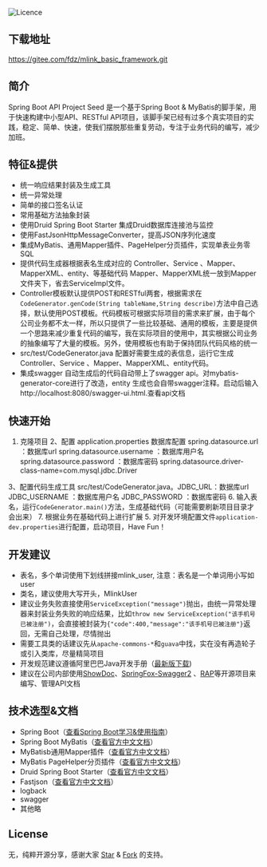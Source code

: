 ![Licence](https://img.shields.io/badge/licence-none-green.svg)

## 下载地址
https://gitee.com/fdz/mlink_basic_framework.git

## 简介
Spring Boot API Project Seed 是一个基于Spring Boot & MyBatis的脚手架，用于快速构建中小型API、RESTful API项目，该脚手架已经有过多个真实项目的实践，稳定、简单、快速，使我们摆脱那些重复劳动，专注于业务代码的编写，减少加班。


## 特征&提供
- 统一响应结果封装及生成工具
- 统一异常处理
- 简单的接口签名认证
- 常用基础方法抽象封装
- 使用Druid Spring Boot Starter 集成Druid数据库连接池与监控
- 使用FastJsonHttpMessageConverter，提高JSON序列化速度
- 集成MyBatis、通用Mapper插件、PageHelper分页插件，实现单表业务零SQL
- 提供代码生成器根据表名生成对应的 Controller、Service 、Mapper、MapperXML、entity、等基础代码 Mapper、MapperXML统一放到Mapper文件夹下，省去ServiceImpl文件。
- Controller模板默认提供POST和RESTful两套，根据需求在```CodeGenerator.genCode(String tableName,String describe)```方法中自己选择，默认使用POST模板。代码模板可根据实际项目的需求来扩展，由于每个公司业务都不太一样，所以只提供了一些比较基础、通用的模板，主要是提供一个思路来减少重复代码的编写，我在实际项目的使用中，其实根据公司业务的抽象编写了大量的模板。另外，使用模板也有助于保持团队代码风格的统一
- src/test/CodeGenerator.java  配置好需要生成的表信息，运行它生成 Controller、Service 、Mapper、MapperXML、entity代码。
- 集成swagger 自动生成后的代码自动带上了swagger api。对mybatis-generator-core进行了改造，entity 生成也会自带swagger注释。启动后输入http://localhost:8080/swagger-ui.html.查看api文档

## 快速开始
1. 克隆项目
2、配置 application.properties 数据库配置 
   spring.datasource.url       ：数据库url
   spring.datasource.username  ：数据库用户名
   spring.datasource.password  ：数据库密码
   spring.datasource.driver-class-name=com.mysql.jdbc.Driver

3、配置代码生成工具 src/test/CodeGenerator.java。JDBC_URL：数据库url  JDBC_USERNAME ：数据库用户名  JDBC_PASSWORD ：数据库密码
6. 输入表名，运行```CodeGenerator.main()```方法，生成基础代码（可能需要刷新项目目录才会出来）
7. 根据业务在基础代码上进行扩展
5. 对开发环境配置文件```application-dev.properties```进行配置，启动项目，Have Fun！
 
## 开发建议
- 表名，多个单词使用下划线拼接mlink_user, 注意：表名是一个单词用小写如 user
- 类名，建议使用大写开头，MlinkUser
- 建议业务失败直接使用```ServiceException("message")```抛出，由统一异常处理器来封装业务失败的响应结果，比如```throw new ServiceException("该手机号已被注册")```，会直接被封装为```{"code":400,"message":"该手机号已被注册"}```返回，无需自己处理，尽情抛出
- 需要工具类的话建议先从```apache-commons-*```和```guava```中找，实在没有再造轮子或引入类库，尽量精简项目
- 开发规范建议遵循阿里巴巴Java开发手册（[最新版下载](https://github.com/lihengming/java-codes/blob/master/shared-resources/%E9%98%BF%E9%87%8C%E5%B7%B4%E5%B7%B4Java%E5%BC%80%E5%8F%91%E6%89%8B%E5%86%8CV1.3.0.pdf))
- 建议在公司内部使用[ShowDoc](https://github.com/star7th/showdoc)、[SpringFox-Swagger2](https://github.com/springfox/springfox) 、[RAP](https://github.com/thx/RAP)等开源项目来编写、管理API文档
 
## 技术选型&文档
- Spring Boot（[查看Spring Boot学习&使用指南](http://www.jianshu.com/p/1a9fd8936bd8)）
- Spring Boot MyBatis（[查看官方中文文档](http://www.mybatis.org/mybatis-3/zh/index.html)）
- MyBatisb通用Mapper插件（[查看官方中文文档](https://mapperhelper.github.io/docs/)）
- MyBatis PageHelper分页插件（[查看官方中文文档](https://pagehelper.github.io/)）
- Druid Spring Boot Starter（[查看官方中文文档](https://github.com/alibaba/druid/tree/master/druid-spring-boot-starter/)）
- Fastjson（[查看官方中文文档](https://github.com/Alibaba/fastjson/wiki/%E9%A6%96%E9%A1%B5)）
- logback 
- swagger
- 其他略

## License
无，纯粹开源分享，感谢大家 [Star](https://github.com/lihengming/spring-boot-api-project-seed/stargazers) & [Fork](https://github.com/lihengming/spring-boot-api-project-seed/network/members) 的支持。
